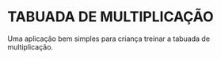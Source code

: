 # TABUADA DE MULTIPLICAÇÃO

Uma aplicação bem simples para criança treinar a tabuada de multiplicação.
